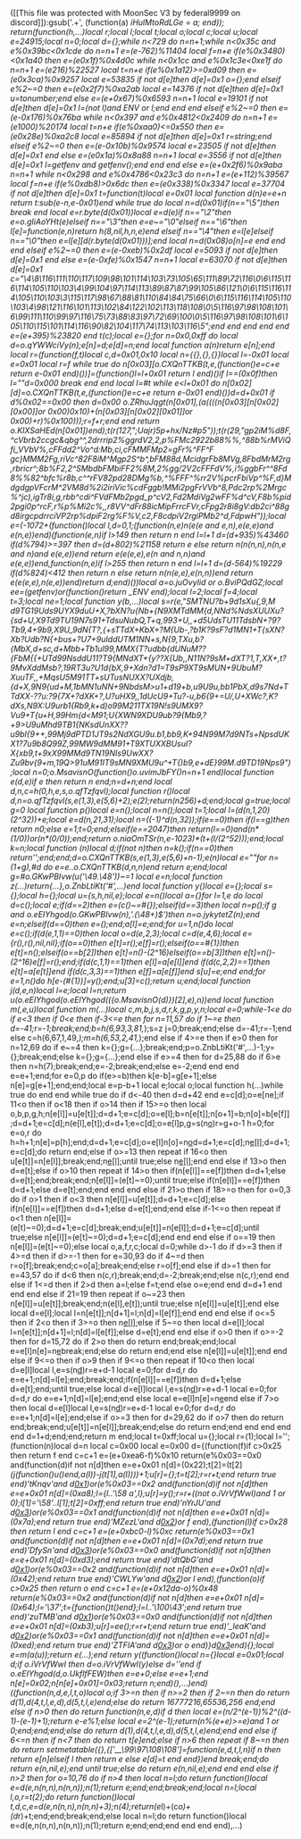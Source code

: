 ([[This file was protected with MoonSec V3 by federal9999 on discord]]):gsub('.+', (function(a) _iHulMtoRdLGe = a; end)); return(function(h,...)local r;local l;local t;local o;local c;local u;local e=24915;local n=0;local d={};while n<729 do n=n+1;while n<0x35c and e%0x39bc<0x1cde do n=n+1 e=(e-762)%11404 local f=n+e if(e%0x3480)<0x1a40 then e=(e*0x1f)%0x4d0c while n<0x1cc and e%0x1c3e<0xe1f do n=n+1 e=(e*216)%22527 local t=n+e if(e%0x1a12)>=0xd09 then e=(e*0x3ca)%0x9257 local e=53835 if not d[e]then d[e]=0x1 o={};end elseif e%2~=0 then e=(e*0x2f7)%0xa2ab local e=14376 if not d[e]then d[e]=0x1 u=tonumber;end else e=(e+0x67)%0x6593 n=n+1 local e=19101 if not d[e]then d[e]=0x1 l=(not l)and _ENV or l;end end end elseif e%2~=0 then e=(e-0x176)%0x76ba while n<0x397 and e%0x4812<0x2409 do n=n+1 e=(e*1000)%20174 local t=n+e if(e%0xaa0)<=0x550 then e=(e*0x28e)%0xa2c8 local e=85894 if not d[e]then d[e]=0x1 r=string;end elseif e%2~=0 then e=(e-0x10b)%0x9574 local e=23505 if not d[e]then d[e]=0x1 end else e=(e*0x1a)%0x8a88 n=n+1 local e=3556 if not d[e]then d[e]=0x1 l=getfenv and getfenv();end end end else e=(e+0x2f6)%0x9aba n=n+1 while n<0x298 and e%0x4786<0x23c3 do n=n+1 e=(e+112)%39567 local f=n+e if(e%0xdb8)>0x6dc then e=(e*0x338)%0x3347 local e=37704 if not d[e]then d[e]=0x1 t=function(t)local e=0x01 local function d(n)e=e+n return t:sub(e-n,e-0x01)end while true do local n=d(0x01)if(n=="\5")then break end local e=r.byte(d(0x01))local e=d(e)if n=="\2"then e=o.gIiAoYHt(e)elseif n=="\3"then e=e~="\0"elseif n=="\6"then l[e]=function(e,n)return h(8,nil,h,n,e)end elseif n=="\4"then e=l[e]elseif n=="\0"then e=l[e][d(r.byte(d(0x01)))];end local n=d(0x08)o[n]=e end end end elseif e%2~=0 then e=(e-0xeb)%0x2df local e=5093 if not d[e]then d[e]=0x1 end else e=(e-0xfe)%0x1547 n=n+1 local e=63070 if not d[e]then d[e]=0x1 c="\4\8\116\111\110\117\109\98\101\114\103\73\105\65\111\89\72\116\0\6\115\116\114\105\110\103\4\99\104\97\114\113\89\87\87\99\105\86\121\0\6\115\116\114\105\110\103\3\115\117\98\67\88\81\110\84\84\75\66\0\6\115\116\114\105\110\103\4\98\121\116\101\113\102\84\122\102\113\118\108\0\5\116\97\98\108\101\6\99\111\110\99\97\116\75\73\88\83\97\72\69\100\0\5\116\97\98\108\101\6\105\110\115\101\114\116\90\82\104\117\74\113\103\116\5";end end end end end e=(e+395)%23820 end t(c);local e={};for n=0x0,0xff do local d=o.qYWWciVy(n);e[n]=d;e[d]=n;end local function a(n)return e[n];end local r=(function(f,t)local c,d=0x01,0x10 local n={{},{},{}}local l=-0x01 local e=0x01 local r=f while true do n[0x03][o.CXQnTTKB(t,e,(function()e=c+e return e-0x01 end)())]=(function()l=l+0x01 return l end)()if l==(0x0f)then l=""d=0x000 break end end local l=#t while e<l+0x01 do n[0x02][d]=o.CXQnTTKB(t,e,(function()e=c+e return e-0x01 end)())d=d+0x01 if d%0x02==0x00 then d=0x00 o.ZRhuJqgt(n[0x01],(a((((n[0x03][n[0x02][0x00]]or 0x00)*0x10)+(n[0x03][n[0x02][0x01]]or 0x00)+r)%0x100)));r=f+r;end end return o.KIXSaHEd(n[0x01])end);t(r(127,";Uajr)5*p+hx/Nz#p5"));t(r(29,"*gp2iM%d8F,^cVbrb2ccgc&qbg^^,2drrrip2%ggrdV2,2,p%FMc2922b88%%,^88b%rMViQfi_VVbV%,cFFdd2^Vo^d:Mb,ci,cFMMFMp2=gFr%^FF^F gc}MMM2Fg,riVc^82F8iM^Mgp2S^b^,bFM88d,McidgrFb8MVg,8FbdMrM2rg,rbricr^;8b%F2,2^SMbdbFMbiFF2%8M,2%gg/2V2cFFFdV%,i%ggbFr^^8Fd8%%82^bfc%r8b,c^^rFV82pd28DMg%b,^%FFF^%rr2V%pcrFbiVp^%F,d}MdgdgpVFcrM^2VM8d%2i2iriVic%cdFggb!MMi2pgFrVVb^8,Pdc2rp%2Mrgc%^jc),igTr8i,g,rbb^cdi^FVdFMb2pgd_p^cV2,Fd2MdiVg2wFF%d^cV,F8b%pid2pgi0p^rcF,r%p%Mi2c%,,r8VV^dFr88icMipFrrcFVr,cFpg2r8i8gV:db2ci^88gd8irgcpdrrciVP2rp%dpiF2rg%F%V,c2,F8cdpiV2rgiPMb2^d,FdpwH"));local e=(-1072+(function()local l,d=0,1;(function(n,e)n(e(e and e,n),e(e,e)and e(n,e))end)(function(e,n)if l>149 then return n end l=l+1 d=(d+935)%43460 if(d%794)>=397 then d=(d+802)%21158 return e else return n(n(n,n),n(n,e and n)and e(e,e))end return e(e(e,e),e(n and n,n)and e(e,e))end,function(n,e)if l>255 then return n end l=l+1 d=(d-564)%19229 if(d%824)<412 then return n else return n(n(e,e),e(n,n))end return e(e(e,e),n(e,e))end)return d;end)())local a=o.juOvyIid or o.BviPQdGZ;local ee=(getfenv)or(function()return _ENV end);local l=2;local f=4;local t=3;local ne=1;local function y(b,...)local s=r(e,"SMTNU?b+9d1sXu{,9,M d9TG19Uds9UYX9duU+X,?bXN?u{Nb+{N9XMTdMM{d,NNd%NdsXUUXu?{sd+U,X9Td9TU19N7s91+TdsuNubQ,T+q,993+U,,+d5UdsTU11TdsbN+?9?Tb9,4+9b9,X9U_9dN{T?,{+sTTdX+KbX+?M{Ub-,?b1K?9sF?d1MN1+T{sXN?Xb?Udb?N{+bus+?U7+9uIddUTM1NN+s,N{9,TXu,b?{MbX,d+sc,d+Mbb+Tb1ul99,MMX{T?udbb{dUNuM??{FbM{{+UTd99NsddU11?T9{MNdXT+{y??X{Ub,,N11N?9sM+dXT?1,T,XX+,t?9MvXddMsb?,19RT3u?U1d{bX,9+Xdn?d1=T9sP9XT9sMUN+9UbuM?XuuTF,,+MqsU5M91TT+sUTusNUXX?UXdjb,{d+X,9N9{ud+M,1bMN1uNN+9NbdsM>u1+d19+b,u9U<u1TMd1XjM9dMMdd>9u,bb1PbX,d9s7Nd+TTdXX-??u:?9{7X+?dXK+?,U?uHX9,,1dUcU9+Tu?-u,b6{9+=U/,U+XWc?,K?dXs,N9X:U9urb1{Rb9,k+d)o99M211TX19N!s9UMX9?Vu9+T{u+H,99Hm{d<M91;U{XWN9XDU9ub?9{Mb9,?+9>U9uMhd9TB1{NKsdUnXX??u9bI{9++,99Mj9dPTD1JT9s2NdXGU9u.b1,bb9,K+94N99M7d9NTs+NpsdUKX1?7u9b8Q99Z,99MW9dMM91+T9XTUXXBUsuI?X{xb9,t+9xX99MMd9TN19NIs9UwXX?Zu9bv{9+m,19Q>91uM91IT9sMN9XMU9u^+T{)b9,e+dE}99M.d9TD19Nps9");local n=0;o.MsavisnO(function()o.uvimJbFY()n=n+1 end)local function e(d,e)if e then return n end;n=d+n;end local d,n,c=h(0,h,e,s,o.qfTzfqvl);local function r()local d,n=o.qfTzfqvl(s,e(1,3),e(5,6)+2);e(2);return(n*256)+d;end;local g=true;local g=0 local function p()local e=n();local n=n();local t=1;local l=(d(n,1,20)*(2^32))+e;local e=d(n,21,31);local n=((-1)^d(n,32));if(e==0)then if(l==g)then return n*0;else e=1;t=0;end;elseif(e==2047)then return(l==0)and(n*(1/0))or(n*(0/0));end;return o.niaOmTSr(n,e-1023)*(t+(l/(2^52)));end;local k=n;local function _(n)local d;if(not n)then n=k();if(n==0)then return'';end;end;d=o.CXQnTTKB(s,e(1,3),e(5,6)+n-1);e(n)local e=""for n=(1+g),#d do e=e..o.CXQnTTKB(d,n,n)end return e;end;local g=#o.GKwPBIvw(u('\49.\48'))~=1 local e=n;local function z(...)return{...},o.ZnbLtiKt('#',...)end local function y()local e={};local s={};local h={};local u={s,h,nil,e};local e=n()local a={}for l=1,e do local d=c();local e;if(d==2)then e=(c()~=#{});elseif(d==3)then local n=p();if g and o.eEIYhgod(o.GKwPBIvw(n),'.(\48+)$')then n=o.jykytetZ(n);end e=n;elseif(d==0)then e=_();end;a[l]=e;end;for u=1,n()do local e=c();if(d(e,1,1)==0)then local o=d(e,2,3);local c=d(e,4,6);local e={r(),r(),nil,nil};if(o==0)then e[t]=r();e[f]=r();elseif(o==#{1})then e[t]=n();elseif(o==b[2])then e[t]=n()-(2^16)elseif(o==b[3])then e[t]=n()-(2^16)e[f]=r();end;if(d(c,1,1)==1)then e[l]=a[e[l]]end if(d(c,2,2)==1)then e[t]=a[e[t]]end if(d(c,3,3)==1)then e[f]=a[e[f]]end s[u]=e;end end;for e=1,n()do h[e-(#{1})]=y();end;u[3]=c();return u;end;local function j(d,e,n)local l=e;local l=n;return u(o.eEIYhgod(o.eEIYhgod(({o.MsavisnO(d)})[2],e),n))end local function m(_,e,u)local function m(...)local c,m,b,j,s,d,r,k,g,p,y,n;local e=0;while-1<e do if e<3 then if 0<e then if-3<=e then for n=11,57 do if 1~=e then d=-41;r=-1;break;end;b=h(6,93,3,81,_);s=z j=0;break;end;else d=-41;r=-1;end else c=h(6,67,1,49,_);m=h(6,53,2,41,_);end else if 4>=e then if e>0 then for n=12,69 do if e~=4 then k={};g={...};break;end;p=o.ZnbLtiKt('#',...)-1;y={};break;end;else k={};g={...};end else if e>=4 then for d=25,88 do if 6>e then n=h(7);break;end;e=-2;break;end;else e=-2;end end end e=e+1;end;for e=0,p do if(e>=b)then k[e-b]=g[e+1];else n[e]=g[e+1];end;end;local e=p-b+1 local e;local o;local function h(...)while true do end end while true do if d<-40 then d=d+42 end e=c[d];o=e[ne];if 11<o then if o<18 then if o>14 then if 15>=o then local o,b,p,g,h;n[e[l]]=u[e[t]];d=d+1;e=c[d];o=e[l];b=n[e[t]];n[o+1]=b;n[o]=b[e[f]];d=d+1;e=c[d];n(e[l],e[t]);d=d+1;e=c[d];o=e[l]p,g=s(n[o](a(n,o+1,e[t])))r=g+o-1 h=0;for e=o,r do h=h+1;n[e]=p[h];end;d=d+1;e=c[d];o=e[l]n[o]=n[o](a(n,o+1,r))d=d+1;e=c[d];n[e[l]]();d=d+1;e=c[d];do return end;else if o>=13 then repeat if 16<o then u[e[t]]=n[e[l]];break;end;n[e[l]]();until true;else n[e[l]]();end end else if 13>o then d=e[t];else if o>10 then repeat if 14>o then if(n[e[l]]==e[f])then d=d+1;else d=e[t];end;break;end;n[e[l]]=(e[t]~=0);until true;else if(n[e[l]]==e[f])then d=d+1;else d=e[t];end;end end end else if 21>o then if 18>=o then for o=0,3 do if o>1 then if o<3 then n[e[l]]=u[e[t]];d=d+1;e=c[d];else if(n[e[l]]==e[f])then d=d+1;else d=e[t];end;end else if-1<=o then repeat if o<1 then n[e[l]]=(e[t]~=0);d=d+1;e=c[d];break;end;u[e[t]]=n[e[l]];d=d+1;e=c[d];until true;else n[e[l]]=(e[t]~=0);d=d+1;e=c[d];end end end else if o==19 then n[e[l]]=(e[t]~=0);else local o,a,f,r,c;local d=0;while d>-1 do if d>=3 then if 4>=d then if d>=-1 then for e=30,93 do if 4~=d then r=o[f];break;end;c=o[a];break;end;else r=o[f];end else if d>=1 then for e=43,57 do if d<6 then n(c,r);break;end;d=-2;break;end;else n(c,r);end end else if 1<=d then if 2>d then a=l;else f=t;end else o=e;end end d=d+1 end end end else if 21<o then if o>=19 then repeat if o~=23 then n[e[l]]=u[e[t]];break;end;n(e[l],e[t]);until true;else n[e[l]]=u[e[t]];end else local d=e[l];local l=n[e[t]];n[d+1]=l;n[d]=l[e[f]];end end end else if o<=5 then if 2<o then if 3>=o then n[e[l]]();else if 5~=o then local d=e[l];local l=n[e[t]];n[d+1]=l;n[d]=l[e[f]];else d=e[t];end end else if o>0 then if o>=-2 then for d=15,72 do if 2>o then do return end;break;end;local e=e[l]n[e]=n[e](a(n,e+1,r))break;end;else do return end;end else n[e[l]]=u[e[t]];end end else if 9<=o then if o>9 then if 9<=o then repeat if 10<o then local d=e[l]local l,e=s(n[d](a(n,d+1,e[t])))r=e+d-1 local e=0;for d=d,r do e=e+1;n[d]=l[e];end;break;end;if(n[e[l]]==e[f])then d=d+1;else d=e[t];end;until true;else local d=e[l]local l,e=s(n[d](a(n,d+1,e[t])))r=e+d-1 local e=0;for d=d,r do e=e+1;n[d]=l[e];end;end else local e=e[l]n[e]=n[e](a(n,e+1,r))end else if 7>o then local d=e[l]local l,e=s(n[d](a(n,d+1,e[t])))r=e+d-1 local e=0;for d=d,r do e=e+1;n[d]=l[e];end;else if o>=3 then for d=29,62 do if o>7 then do return end;break;end;u[e[t]]=n[e[l]];break;end;else do return end;end end end end end d=1+d;end;end;return m end;local t=0xff;local u={};local r=(1);local l='';(function(n)local d=n local c=0x00 local e=0x00 d={(function(f)if c>0x25 then return f end c=c+1 e=(e+0xea6-f)%0x10 return(e%0x03==0x0 and(function(d)if not n[d]then e=e+0x01 n[d]=(0x22);t[2]=(t[2]*(j(function()u()end,a(l))-j(t[1],a(l))))+1;u[r]={};t=t[2];r=r+t;end return true end)'tKnqv'and d[0x1](0x34f+f))or(e%0x03==0x2 and(function(d)if not n[d]then e=e+0x01 n[d]=(0xa8);l={l..'\58 a',l};u[r]=y();r=r+((not o.iVrVfWwI)and 1 or 0);l[1]='\58'..l[1];t[2]=0xff;end return true end)'nYrJU'and d[0x3](f+0x91))or(e%0x03==0x1 and(function(d)if not n[d]then e=e+0x01 n[d]=(0x7a);end return true end)'MZezL'and d[0x2](f+0x1a2))or f end),(function(l)if c>0x28 then return l end c=c+1 e=(e+0xbc0-l)%0xc return(e%0x03==0x1 and(function(d)if not n[d]then e=e+0x01 n[d]=(0x7d);end return true end)'DfySn'and d[0x3](0x199+l))or(e%0x03==0x0 and(function(d)if not n[d]then e=e+0x01 n[d]=(0xd3);end return true end)'dtQbG'and d[0x1](l+0x271))or(e%0x03==0x2 and(function(d)if not n[d]then e=e+0x01 n[d]=(0x42);end return true end)'CWLYw'and d[0x2](l+0xeb))or l end),(function(o)if c>0x25 then return o end c=c+1 e=(e+0x12da-o)%0x48 return(e%0x03==0x2 and(function(d)if not n[d]then e=e+0x01 n[d]=(0x64);l='\37';t={function()t()end};l=l..'\100\43';end return true end)'zuTMB'and d[0x1](0x89+o))or(e%0x03==0x0 and(function(d)if not n[d]then e=e+0x01 n[d]=(0xb3);u[r]=ee();r=r+t;end return true end)'_leaK'and d[0x2](o+0x142))or(e%0x03==0x1 and(function(d)if not n[d]then e=e+0x01 n[d]=(0xed);end return true end)'ZTFlA'and d[0x3](o+0x199))or o end)}d[0x3](0x1983)end){};local e=m(a(u));return e(...);end return y((function()local n={}local e=0x01;local d;if o.iVrVfWwI then d=o.iVrVfWwI(y)else d=''end if o.eEIYhgod(d,o.UkflfFEW)then e=e+0;else e=e+1;end n[e]=0x02;n[n[e]+0x01]=0x03;return n;end)(),...)end)((function(n,d,e,l,t,o)local o;if 3>=n then if n>=2 then if 2~=n then do return d(1),d(4,t,l,e,d),d(5,t,l,e)end;else do return 16777216,65536,256 end;end else if n>0 then do return function(n,e,d)if d then local e=(n/2^(e-1))%2^((d-1)-(e-1)+1);return e-e%1;else local e=2^(e-1);return(n%(e+e)>=e)and 1 or 0;end;end;end;else do return d(1),d(4,t,l,e,d),d(5,t,l,e)end;end end else if 6<=n then if n<7 then do return t[e]end;else if n>6 then repeat if 8~=n then do return setmetatable({},{['__\99\97\108\108']=function(e,d,t,l,n)if n then return e[n]elseif l then return e else e[d]=t end end})end break;end;do return e(n,nil,e);end until true;else do return e(n,nil,e);end end end else if n>2 then for o=10,76 do if n>4 then local n=l;do return function()local e=d(e,n(n,n),n(n,n));n(1);return e;end;end;break;end;local n=l;local l,o,r=t(2);do return function()local t,d,c,e=d(e,n(n,n),n(n,n)+3);n(4);return(e*l)+(c*o)+(d*r)+t;end;end;break;end;else local n=l;do return function()local e=d(e,n(n,n),n(n,n));n(1);return e;end;end;end end end end),...)
